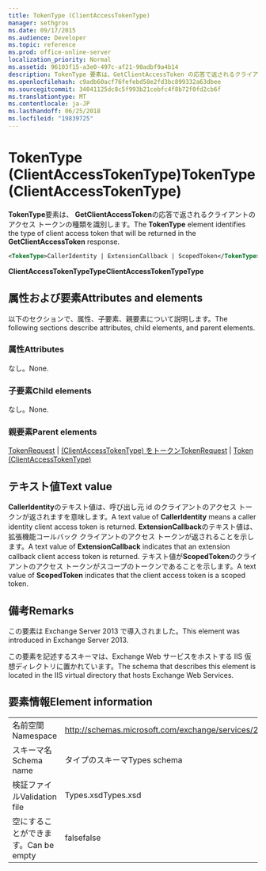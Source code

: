 ```yaml
---
title: TokenType (ClientAccessTokenType)
manager: sethgros
ms.date: 09/17/2015
ms.audience: Developer
ms.topic: reference
ms.prod: office-online-server
localization_priority: Normal
ms.assetid: 96103f15-a3e0-497c-af21-90adbf9a4b14
description: TokenType 要素は、GetClientAccessToken の応答で返されるクライアントのアクセス トークンの種類を識別します。
ms.openlocfilehash: c9adb60acf76fefebd58e2fd3bc899332a63dbee
ms.sourcegitcommit: 34041125dc8c5f993b21cebfc4f8b72f0fd2cb6f
ms.translationtype: MT
ms.contentlocale: ja-JP
ms.lasthandoff: 06/25/2018
ms.locfileid: "19839725"
---
```

# <a name="tokentype-clientaccesstokentype"></a><span data-ttu-id="2b81a-103">TokenType (ClientAccessTokenType)</span><span class="sxs-lookup"><span data-stu-id="2b81a-103">TokenType (ClientAccessTokenType)</span></span>

<span data-ttu-id="2b81a-104">**TokenType**要素は、 **GetClientAccessToken**の応答で返されるクライアントのアクセス トークンの種類を識別します。</span><span class="sxs-lookup"><span data-stu-id="2b81a-104">The **TokenType** element identifies the type of client access token that will be returned in the **GetClientAccessToken** response.</span></span> 
  
```XML
<TokenType>CallerIdentity | ExtensionCallback | ScopedToken</TokenType>
```

 <span data-ttu-id="2b81a-105">**ClientAccessTokenTypeType**</span><span class="sxs-lookup"><span data-stu-id="2b81a-105">**ClientAccessTokenTypeType**</span></span>
## <a name="attributes-and-elements"></a><span data-ttu-id="2b81a-106">属性および要素</span><span class="sxs-lookup"><span data-stu-id="2b81a-106">Attributes and elements</span></span>

<span data-ttu-id="2b81a-107">以下のセクションで、属性、子要素、親要素について説明します。</span><span class="sxs-lookup"><span data-stu-id="2b81a-107">The following sections describe attributes, child elements, and parent elements.</span></span>
  
### <a name="attributes"></a><span data-ttu-id="2b81a-108">属性</span><span class="sxs-lookup"><span data-stu-id="2b81a-108">Attributes</span></span>

<span data-ttu-id="2b81a-109">なし。</span><span class="sxs-lookup"><span data-stu-id="2b81a-109">None.</span></span>
  
### <a name="child-elements"></a><span data-ttu-id="2b81a-110">子要素</span><span class="sxs-lookup"><span data-stu-id="2b81a-110">Child elements</span></span>

<span data-ttu-id="2b81a-111">なし。</span><span class="sxs-lookup"><span data-stu-id="2b81a-111">None.</span></span>
  
### <a name="parent-elements"></a><span data-ttu-id="2b81a-112">親要素</span><span class="sxs-lookup"><span data-stu-id="2b81a-112">Parent elements</span></span>

<span data-ttu-id="2b81a-113">[TokenRequest](tokenrequest.md) | [(ClientAccessTokenType) をトークン](token-clientaccesstokentype.md)</span><span class="sxs-lookup"><span data-stu-id="2b81a-113">[TokenRequest](tokenrequest.md) | [Token (ClientAccessTokenType)](token-clientaccesstokentype.md)</span></span>
  
## <a name="text-value"></a><span data-ttu-id="2b81a-114">テキスト値</span><span class="sxs-lookup"><span data-stu-id="2b81a-114">Text value</span></span>

<span data-ttu-id="2b81a-115">**CallerIdentity**のテキスト値は、呼び出し元 id のクライアントのアクセス トークンが返されますを意味します。</span><span class="sxs-lookup"><span data-stu-id="2b81a-115">A text value of **CallerIdentity** means a caller identity client access token is returned.</span></span> <span data-ttu-id="2b81a-116">**ExtensionCallback**のテキスト値は、拡張機能コールバック クライアントのアクセス トークンが返されることを示します。</span><span class="sxs-lookup"><span data-stu-id="2b81a-116">A text value of **ExtensionCallback** indicates that an extension callback client access token is returned.</span></span> <span data-ttu-id="2b81a-117">テキスト値が**ScopedToken**のクライアントのアクセス トークンがスコープのトークンであることを示します。</span><span class="sxs-lookup"><span data-stu-id="2b81a-117">A text value of **ScopedToken** indicates that the client access token is a scoped token.</span></span> 
  
## <a name="remarks"></a><span data-ttu-id="2b81a-118">備考</span><span class="sxs-lookup"><span data-stu-id="2b81a-118">Remarks</span></span>

<span data-ttu-id="2b81a-119">この要素は Exchange Server 2013 で導入されました。</span><span class="sxs-lookup"><span data-stu-id="2b81a-119">This element was introduced in Exchange Server 2013.</span></span>
  
<span data-ttu-id="2b81a-120">この要素を記述するスキーマは、Exchange Web サービスをホストする IIS 仮想ディレクトリに置かれています。</span><span class="sxs-lookup"><span data-stu-id="2b81a-120">The schema that describes this element is located in the IIS virtual directory that hosts Exchange Web Services.</span></span>
  
## <a name="element-information"></a><span data-ttu-id="2b81a-121">要素情報</span><span class="sxs-lookup"><span data-stu-id="2b81a-121">Element information</span></span>

|||
|:-----|:-----|
|<span data-ttu-id="2b81a-122">名前空間</span><span class="sxs-lookup"><span data-stu-id="2b81a-122">Namespace</span></span>  <br/> |http://schemas.microsoft.com/exchange/services/2006/types  <br/> |
|<span data-ttu-id="2b81a-123">スキーマ名</span><span class="sxs-lookup"><span data-stu-id="2b81a-123">Schema name</span></span>  <br/> |<span data-ttu-id="2b81a-124">タイプのスキーマ</span><span class="sxs-lookup"><span data-stu-id="2b81a-124">Types schema</span></span>  <br/> |
|<span data-ttu-id="2b81a-125">検証ファイル</span><span class="sxs-lookup"><span data-stu-id="2b81a-125">Validation file</span></span>  <br/> |<span data-ttu-id="2b81a-126">Types.xsd</span><span class="sxs-lookup"><span data-stu-id="2b81a-126">Types.xsd</span></span>  <br/> |
|<span data-ttu-id="2b81a-127">空にすることができます。</span><span class="sxs-lookup"><span data-stu-id="2b81a-127">Can be empty</span></span>  <br/> |<span data-ttu-id="2b81a-128">false</span><span class="sxs-lookup"><span data-stu-id="2b81a-128">false</span></span>  <br/> |
   

